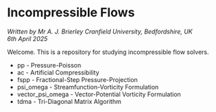 Incompressible Flows
====================

_Written by Mr A. J. Brierley_
_Cranfield University, Bedfordshire, UK_\
_6th April 2025_

Welcome. This is a repository for studying incompressible flow solvers.

* pp - Pressure-Poisson
* ac - Artificial Compressibility
* fspp - Fractional-Step Pressure-Projection
* psi_omega - Streamfunction-Vorticity Formulation
* vector_psi_omega - Vector-Potential Vorticity Formulation
* tdma - Tri-Diagonal Matrix Algorithm


